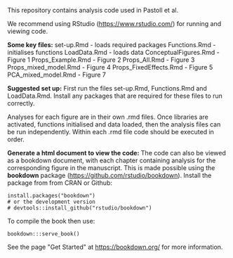This repository contains analysis code used in Pastoll et al.

We recommend using RStudio (https://www.rstudio.com/) for running and viewing code.

**Some key files:**
set-up.Rmd  - loads required packages
Functions.Rmd - initialises functions
LoadData.Rmd - loads data
ConceptualFigures.Rmd - Figure 1
Props_Example.Rmd - Figure 2
Props_All.Rmd - Figure 3
Props_mixed_model.Rmd - Figure 4
Props_FixedEffects.Rmd - Figure 5
PCA_mixed_model.Rmd - Figure 7

**Suggested set up:**
First run the files set-up.Rmd, Functions.Rmd and LoadData.Rmd. Install any packages that are required for these files to run correctly.

Analyses for each figure are in their own .rmd files. Once libraries are activated, functions initialised and data loaded, then the analysis files can be run independently. Within each .rmd file code should be executed in order.

**Generate a html document to view the code:**
The code can also be viewed as a bookdown document, with each chapter containing analysis for the corresponding figure in the manuscript. This is made possible using the **bookdown** package (https://github.com/rstudio/bookdown). Install the package from from CRAN or Github:

```{r eval=FALSE}
install.packages("bookdown")
# or the development version
# devtools::install_github("rstudio/bookdown")
```
To compile the book then use:
```
bookdown:::serve_book()
```

See the page "Get Started" at https://bookdown.org/ for more information.
